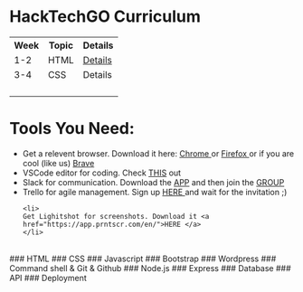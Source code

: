 # HackTechGO Curriculum


<table style="width:100%">
  <tr>
    <th>Week</th>
    <th>Topic</th>
    <th>Details</th>
  </tr>
  <tr>
    <td>1-2</td>
    <td>HTML</td>
    <td><a href="https://github.com/HackTechGO/html">Details </a></td>
  </tr>
  <tr>
    <td>3-4</td>
    <td>CSS</td>
    <td>Details</td>
  </tr>
   <tr>
    <td></td>
    <td></td>
    <td></td>
  </tr>
     <tr>
    <td></td>
    <td></td>
    <td></td>
  </tr>
     <tr>
    <td></td>
    <td></td>
    <td></td>
  </tr>
     <tr>
    <td></td>
    <td></td>
    <td></td>
  </tr>
</table>

# Tools You Need:
<ul>
      <li>
    Get a relevent browser. Download it here: <a href="https://www.google.com/chrome/">Chrome </a> or <a href="https://www.mozilla.org/en-US/firefox/new/">Firefox </a> or if you are cool (like us) <a href="https://brave.com/download/">Brave </a>
    </li>
<li>
  VSCode editor for coding. Check <a href="https://github.com/HackTechGO/fundamentals/tree/master/VSCodeTips">THIS</a> out
  </li>
  <li>
  Slack for communication. Download the <a href="https://slack.com/intl/en-no/downloads/">APP</a> and then join the <a href="https://join.slack.com/t/hacktechgo/shared_invite/enQtNDI4MjYxMTU3NTIzLTk3Y2RjNTZiMGE5ODdmYjE3MTQ3ZjlhN2IzY2UwYTZkNmEyMmFjMmU4OTA2M2EwYWRjNjk1Yzc4MjE5NGFiZjY">GROUP</a>
  </li>
  <li>
    Trello for agile management. Sign up <a href="https://trello.com/">HERE </a>and wait for the invitation ;)
    </li>

    <li>
    Get Lighitshot for screenshots. Download it <a href="https://app.prntscr.com/en/">HERE </a>
    </li>
</ul>

</br>
### HTML
### CSS
### Javascript
### Bootstrap
### Wordpress
### Command shell & Git & Github
### Node.js
### Express
### Database
### API
### Deployment
